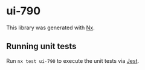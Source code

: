 # ui-790

This library was generated with [Nx](https://nx.dev).

## Running unit tests

Run `nx test ui-790` to execute the unit tests via [Jest](https://jestjs.io).
